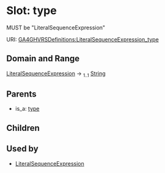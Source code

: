 
# Slot: type


MUST be "LiteralSequenceExpression"

URI: [GA4GHVRSDefinitions:LiteralSequenceExpression_type](GA4GHVRSDefinitionsLiteralSequenceExpression_type)


## Domain and Range

[LiteralSequenceExpression](LiteralSequenceExpression.md) &#8594;  <sub>1..1</sub> [String](types/String.md)

## Parents

 *  is_a: [type](type.md)

## Children


## Used by

 * [LiteralSequenceExpression](LiteralSequenceExpression.md)
